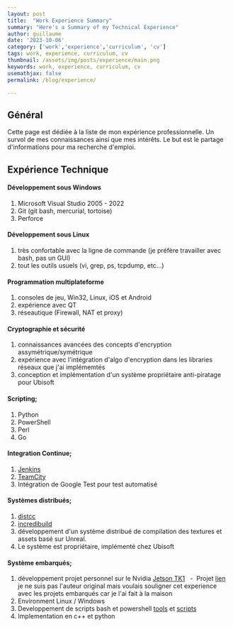 ```yaml
---
layout: post
title:  "Work Experience Summary"
summary: "Here's a Summary of my Technical Experience"
author: guillaume
date: '2023-10-06'
category: ['work','experience','curriculum', 'cv']
tags: work, experience, curriculum, cv
thumbnail: /assets/img/posts/experience/main.png
keywords: work, experience, curriculum, cv
usemathjax: false
permalink: /blog/experience/

---
```



## Général

Cette page est dédiée à la liste de mon expérience professionnelle. Un survol de mes connaissances ainsi que mes intérêts. Le but est le partage d'informations pour ma recherche d'emploi.


## Expérience Technique

#### Développement sous Windows

1. Microsoft Visual Studio 2005 - 2022
1. Git (git bash, mercurial, tortoise)
1. Perforce
 
#### Développement sous Linux

1. très confortable avec la ligne de commande (je préfère travailler avec bash, pas un GUI)
1. tout les outils usuels (vi, grep, ps, tcpdump, etc...)

#### Programmation multiplateforme

1. consoles de jeu, Win32, Linux, iOS et Android
1. expérience avec QT
1. réseautique (Firewall, NAT et proxy)

#### Cryptographie et sécurité

1. connaissances avancées des concepts d'encryption assymétrique/symétrique
1. expérience avec l'intégration d'algo d'encryption dans les libraries réseaux que j'ai implémemtés
1. conception et implémentation d'un système propriétaire anti-piratage pour Ubisoft

#### Scripting;

1. Python
1. PowerShell
1. Perl
1. Go

#### Integration Continue;

1. [Jenkins](https://www.jenkins.io/)
1. [TeamCity](https://www.jetbrains.com/teamcity/)
  1. Intégration de Google Test pour test automatisé

#### Systèmes distribués; 

1. [distcc](https://distcc.org/)
1. [incredibuild](https://www.incredibuild.com/)
1. développement d'un système distribué de compilation des textures et assets basé sur Unreal. 
  1. Le système est propriétaire, implémenté chez Ubisoft

#### Système embarqués;

1. développement projet personnel sur le Nvidia [Jetson TK1](https://elinux.org/Jetson_TK1)
  -  Projet [lien](https://hackaday.com/2019/10/05/tracking-ants-and-zapping-them-with-lasers/) je ne suis pas l'auteur original mais voulais souligner cet experience avec les projets embarqués car je l'ai fait à la maison
  1. Environment Linux / Windows
  1. Developpement de scripts bash et powershell [tools](https://github.com/arsscriptum/PowerShell.Jetson.Tools) et [scripts](https://github.com/arsscriptum/Jetson.DevKit.Profile)
  1. Implementation en c++ et python




